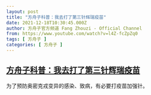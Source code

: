 ```yaml
---
layout: post
title: "方舟子科普：我去打了第三针辉瑞疫苗"
date: 2021-12-18T10:30:45.000Z
author: 方舟子官方频道 Fang Zhouzi - Official Channel
from: https://www.youtube.com/watch?v=l4Z-fcZpZq0
tags: [ 方舟子 ]
categories: [ 方舟子 ]
---
```

<!--1639823445000-->
[方舟子科普：我去打了第三针辉瑞疫苗](https://www.youtube.com/watch?v=l4Z-fcZpZq0)
------

<div>
为了预防奥密克戎变异的感染、致病，有必要打疫苗加强针。
</div>

